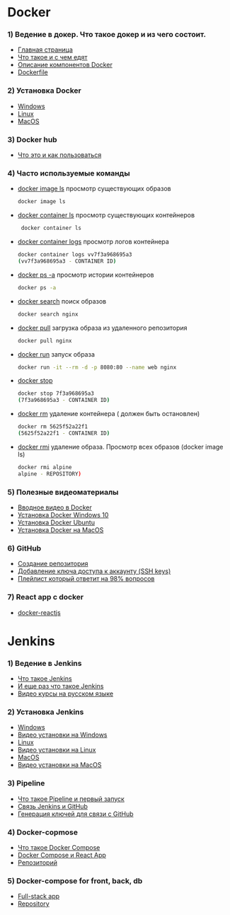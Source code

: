# Docker

### 1) Ведение в докер. Что такое докер и из чего состоит.
- [Главная страница](https://www.docker.com/)
- [Что такое и с чем едят](https://eternalhost.net/blog/razrabotka/chto-takoe-docker)
- [Описание компонентов Docker](https://selectel.ru/blog/what-is-docker/)
- [Dockerfile](https://habr.com/ru/company/ruvds/blog/439980/)
### 2) Установка Docker 
- [Windows](https://docs.docker.com/desktop/windows/install/)
- [Linux](https://docs.docker.com/engine/install/)
- [MacOS](https://docs.docker.com/desktop/mac/install/)
### 3) Docker hub
- [Что это и как пользоваться](https://ravesli.com/vvedenie-v-docker-hub/)
### 4) Часто используемые команды
-  [docker image ls](https://docs.docker.com/engine/reference/commandline/image_ls/) просмотр существующих образов
    ```sh 
    docker image ls
     ```
- [docker container ls](https://docs.docker.com/engine/reference/commandline/container_ls/) просмотр существующих контейнеров
   ```sh 
    docker container ls
     ```
- [docker container logs](https://docs.docker.com/engine/reference/commandline/container_logs/) просмотр логов контейнера
    ```sh 
    docker container logs vv7f3a968695a3
    (vv7f3a968695a3 - CONTAINER ID)
    ```
- [docker ps -a](https://docs.docker.com/engine/reference/commandline/ps/) просмотр истории контейнеров 
    ```sh 
    docker ps -a
    ```
- [ docker search](https://docs.docker.com/engine/reference/commandline/search/) поиск образов
    ```sh 
    docker search nginx
    ```
- [docker pull](https://docs.docker.com/engine/reference/commandline/pull/) загрузка образа из удаленного репозитория
    ```sh 
    docker pull nginx
    ```
- [docker run](https://docs.docker.com/engine/reference/commandline/run/) запуск образа
    ```sh 
    docker run -it --rm -d -p 8080:80 --name web nginx
    ```
- [docker stop](https://docs.docker.com/engine/reference/commandline/stop/)
    ```sh 
    docker stop 7f3a968695a3
    (7f3a968695a3 - CONTAINER ID)
    ```
- [docker rm](https://docs.docker.com/engine/reference/commandline/rm/) удаление контейнера ( должен быть остановлен)
     ```sh 
    docker rm 5625f52a22f1
    (5625f52a22f1 - CONTAINER ID)
    ```
- [docker rmi](https://docs.docker.com/engine/reference/commandline/rmi/) удаление образа. Просмотр всех образов (docker image ls)
     ```sh 
    docker rmi alpine
    alpine - REPOSITORY)
    ```
### 5) Полезные видеоматериалы
- [Вводное видео в Docker](https://www.youtube.com/watch?v=I18TNwZ2Nqg)
- [Установка Docker Windows 10](https://www.youtube.com/watch?v=n1fiT-zaBmI)
- [Установка Docker Ubuntu](https://www.youtube.com/watch?v=V7lTLVzsK5U)
- [Установка Docker на MacOS](https://www.youtube.com/watch?v=VwZmAgOec1k)
### 6) GitHub
- [Создание репозитория](https://docs.github.com/en/get-started/quickstart/create-a-repo)
- [Добавление ключа доступа к аккаунту (SSH keys)](https://only-to-top.ru/blog/tools/2019-12-08-git-ssh-windows.html)
- [Плейлист который ответит на 98% вопросов](https://youtu.be/DK2PsTcSFFM)
### 7) React app с docker 
 - [docker-reactjs](https://github.com/thejungwon/docker-reactjs)


# Jenkins

### 1) Ведение в Jenkins
- [Что такое Jenkins](https://dataenginer.ru/?p=1647)
- [И еще раз что такое Jenkins](https://ru.education-wiki.com/9039545-what-is-jenkins)
- [Видео курсы на русском языке ](https://www.youtube.com/playlist?list=PLg5SS_4L6LYvQbMrSuOjTL1HOiDhUE_5a)
### 2)  Установка Jenkins
 - [Windows](https://ru.education-wiki.com/3736628-how-to-install-jenkins)
 - [Видео установки на Windows](https://www.youtube.com/watch?v=1_Zs0gQq1Yc)
 - [Linux](https://www.jenkins.io/doc/book/installing/linux/)
 - [Видео установки на Linux](https://www.youtube.com/watch?v=Hm6yi7wnp6Y&list=PLg5SS_4L6LYvQbMrSuOjTL1HOiDhUE_5a&index=2)
 - [MacOS](https://coralogix.com/blog/how-to-install-and-configure-jenkins-on-the-mac-os/)
 - [Видео установки на MacOS](https://www.youtube.com/watch?v=GPeSfPjm6L4)

 ### 3) Pipeline
 - [Что такое Pipeline и первый запуск](https://itisgood.ru/2019/11/11/kak-sozdat-svoj-pervyj-pajplajn-ci-cd-v-jenkins/)
 - [Связь Jenkins и GitHub](https://youtu.be/i9KLMQmvZmY)
 - [Генерация ключей для связи с GitHub](https://medium.com/appgambit/ssh-authentication-between-github-and-jenkins-d873dd138db0)

 ### 4) Docker-copmose
 - [Что такое Docker Compose](https://dker.ru/docs/docker-compose/overview-of-docker-compose/)
 - [Docker Compose и React App](https://rsbh.dev/blog/dockerize-react-app)
 - [Репозиторий](https://github.com/rsbh/react-docker)


### 5) Docker-compose for front, back, db
 - [Full-stack app](https://www.section.io/engineering-education/build-and-dockerize-a-full-stack-react-app-with-nodejs-and-nginx/)
 - [Repository](https://github.com/dimanchezzz/node_with_db)



